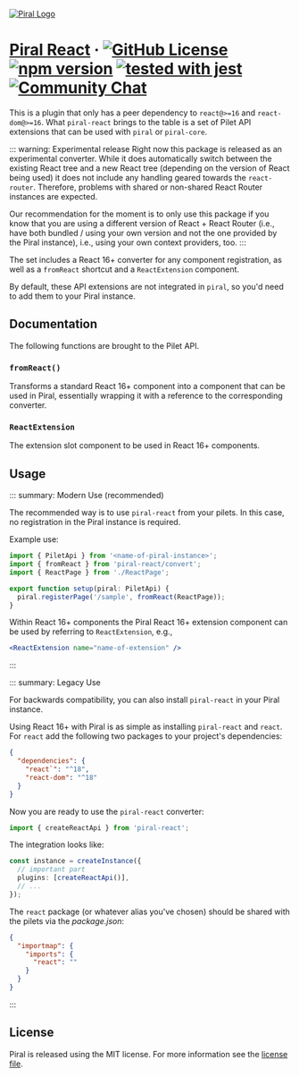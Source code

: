 [![Piral Logo](https://github.com/smapiot/piral/raw/main/docs/assets/logo.png)](https://piral.io)

# [Piral React](https://piral.io) &middot; [![GitHub License](https://img.shields.io/badge/license-MIT-blue.svg)](https://github.com/smapiot/piral/blob/main/LICENSE) [![npm version](https://img.shields.io/npm/v/piral-react.svg?style=flat)](https://www.npmjs.com/package/piral-react) [![tested with jest](https://img.shields.io/badge/tested_with-jest-99424f.svg)](https://jestjs.io) [![Community Chat](https://dcbadge.vercel.app/api/server/kKJ2FZmK8t?style=flat)](https://discord.gg/kKJ2FZmK8t)

This is a plugin that only has a peer dependency to `react@>=16` and `react-dom@>=16`. What `piral-react` brings to the table is a set of Pilet API extensions that can be used with `piral` or `piral-core`.

::: warning: Experimental release
Right now this package is released as an experimental converter. While it does automatically switch between the existing React tree and a new React tree (depending on the version of React being used) it does not include any handling geared towards the `react-router`. Therefore, problems with shared or non-shared React Router instances are expected.

Our recommendation for the moment is to only use this package if you know that you are using a different version of React + React Router (i.e., have both bundled / using your own version and not the one provided by the Piral instance), i.e., using your own context providers, too.
:::

The set includes a React 16+ converter for any component registration, as well as a `fromReact` shortcut and a `ReactExtension` component.

By default, these API extensions are not integrated in `piral`, so you'd need to add them to your Piral instance.

## Documentation

The following functions are brought to the Pilet API.

### `fromReact()`

Transforms a standard React 16+ component into a component that can be used in Piral, essentially wrapping it with a reference to the corresponding converter.

### `ReactExtension`

The extension slot component to be used in React 16+ components.

## Usage

::: summary: Modern Use (recommended)

The recommended way is to use `piral-react` from your pilets. In this case, no registration in the Piral instance is required.

Example use:

```ts
import { PiletApi } from '<name-of-piral-instance>';
import { fromReact } from 'piral-react/convert';
import { ReactPage } from './ReactPage';

export function setup(piral: PiletApi) {
  piral.registerPage('/sample', fromReact(ReactPage));
}
```

Within React 16+ components the Piral React 16+ extension component can be used by referring to `ReactExtension`, e.g.,

```jsx
<ReactExtension name="name-of-extension" />
```
:::

::: summary: Legacy Use

For backwards compatibility, you can also install `piral-react` in your Piral instance.

Using React 16+ with Piral is as simple as installing `piral-react` and `react`. For `react` add the following two packages to your project's dependencies:

```json
{
  "dependencies": {
    "react`": "^18",
    "react-dom": "^18"
  }
}
```

Now you are ready to use the `piral-react` converter:

```ts
import { createReactApi } from 'piral-react';
```

The integration looks like:

```ts
const instance = createInstance({
  // important part
  plugins: [createReactApi()],
  // ...
});
```

The `react` package (or whatever alias you've chosen) should be shared with the pilets via the *package.json*:

```json
{
  "importmap": {
    "imports": {
      "react": ""
    }
  }
}
```
:::

## License

Piral is released using the MIT license. For more information see the [license file](./LICENSE).